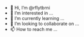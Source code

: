 - 👋 Hi, I’m @rflytbrni
- 👀 I’m interested in ...
- 🌱 I’m currently learning ...
- 💞️ I’m looking to collaborate on ...
- 📫 How to reach me ...

<!---
rflytbrni/rflytbrni is a ✨ special ✨ repository because its `README.md` (this file) appears on your GitHub profile.
You can click the Preview link to take a look at your changes.
--->
